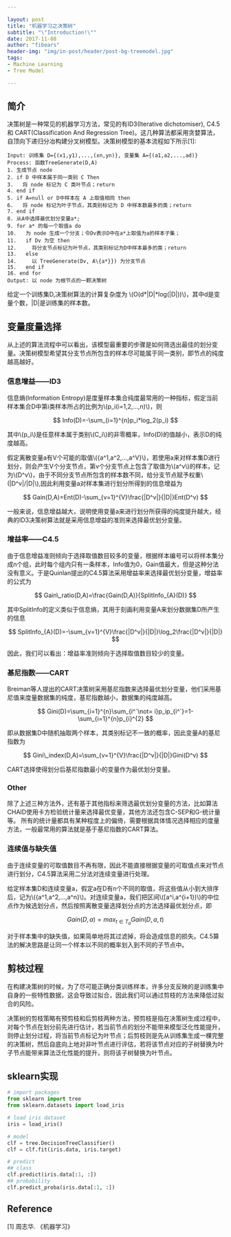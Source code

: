 ```yaml
---

layout: post
title: "机器学习之决策树"
subtitle: "\"Introduction!\""
date: 2017-11-08
author: "fibears"
header-img: "img/in-post/header/post-bg-treemodel.jpg"
tags:
- Machine Learning
- Tree Model

---
```


## 简介

决策树是一种常见的机器学习方法，常见的有ID3(Iterative dichotomiser), C4.5 和 CART(Classification And Regression Tree)。这几种算法都采用贪婪算法，自顶向下递归分冶构建分叉树模型。决策树模型的基本流程如下所示[1]:

```
Input: 训练集 D={(x1,y1),...,(xn,yn)}, 变量集 A={(a1,a2,...,ad)}
Process: 函数TreeGenerate(D,A)
1. 生成节点 node
2. if D 中样本属于同一类别 C Then
3.   将 node 标记为 C 类叶节点；return
4. end if
5. if A=null or D中样本在 A 上取值相同 then
6.   将 node 标记为叶子节点，其类别标记为 D 中样本数最多的类；return
7. end if
8. 从A中选择最优划分变量a*;
9. for a* 的每一个取值a do
10.   为 node 生成一个分支；令Dv表示D中在a*上取值为a的样本子集；
11.   if Dv 为空 then
12.     将分支节点标记为叶节点，其类别标记为D中样本最多的类；return
13.   else
14.     以 TreeGenerate(Dv, A\{a*}}) 为分支节点
15.   end if
16. end for
Output: 以 node 为根节点的一颗决策树
```

给定一个训练集D,决策树算法的计算复杂度为 \\(O(d*\|D\|*log(\|D\|))\\)，其中d是变量个数，\|D\|是训练集的样本数。

## 变量度量选择

从上述的算法流程中可以看出，该模型最重要的步骤是如何筛选出最佳的划分变量。决策树模型希望其分支节点所包含的样本尽可能属于同一类别，即节点的纯度越高越好。

### 信息增益——ID3

信息熵(Information Entropy)是度量样本集合纯度最常用的一种指标，假定当前样本集合D中第i类样本所占的比例为\\(p_i(i=1,2,...,n)\\)，则

$$
Info(D)=-\sum_{i=1}^{n}p_i*log_2(p_i)
$$

其中\\(p_i\\)是任意样本属于类别\\(C_i\\)的非零概率，Info(D)的值越小，表示D的纯度越高。

假定离散变量a有V个可能的取值\\(\{a^1,a^2,...,a^V\}\\)，若使用a来对样本集D进行划分，则会产生V个分支节点，第v个分支节点上包含了取值为\\(a^v\\)的样本，记为\\(D^v\\)，由于不同分支节点所包含的样本数不同，给分支节点赋予权重\\(|D^v|/|D|\\),因此利用变量a对样本集进行划分所得到的信息增益为

$$
Gain(D,A)=Ent(D)-\sum_{v=1}^{V}\frac{|D^v|}{|D|}Ent(D^v)
$$

一般来说，信息增益越大，说明使用变量a来进行划分所获得的纯度提升越大，经典的ID3决策树算法就是采用信息增益的准则来选择最优划分变量。

### 增益率——C4.5

由于信息增益准则倾向于选择取值数目较多的变量，根据样本编号可以将样本集分成n个组，此时每个组内只有一条样本，Info值为0，Gain值最大，但是这种分法没有意义。于是Quinlan提出的C4.5算法采用增益率来选择最优划分变量，增益率的公式为

$$
Gain\_ratio(D,A)=\frac{Gain(D,A)}{SplitInfo_{A}(D)}
$$

其中SplitInfo的定义类似于信息熵，其用于刻画利用变量A来划分数据集D所产生的信息

$$
SplitInfo_{A}(D)=-\sum_{v=1}^{V}\frac{|D^v|}{|D|}\log_2\frac{|D^v|}{|D|}
$$

因此，我们可以看出：增益率准则倾向于选择取值数目较少的变量。

### 基尼指数——CART
Breiman等人提出的CART决策树采用基尼指数来选择最优划分变量，他们采用基尼值来度量数据集的纯度，基尼指数越小，数据集的纯度越高。

$$
Gini(D)=\sum_{i=1}^{n}\sum_{i^`\not= i}p_ip_{i^`}=1-\sum_{i=1}^{n}p_{i}^{2}
$$

即从数据集D中随机抽取两个样本，其类别标记不一致的概率，因此变量A的基尼指数为

$$
Gini\_index(D,A)=\sum_{v=1}^{V}\frac{|D^v|}{|D|}Gini(D^v)
$$

CART选择使得划分后基尼指数最小的变量作为最优划分变量。

### Other 

除了上述三种方法外，还有基于其他指标来筛选最优划分变量的方法，比如算法CHAID使用卡方检验统计量来选择最优变量，其他方法还包含C-SEP和G-统计量等。
所有的统计量都具有某种程度上的偏倚，需要根据具体情况选择相应的度量方法，一般最常用的算法就是基于基尼指数的CART算法。

### 连续值与缺失值

由于连续变量的可取值数目不再有限，因此不能直接根据变量的可取值点来对节点进行划分，C4.5算法采用二分法对连续变量进行处理。

给定样本集D和连续变量a，假定a在D有n个不同的取值，将这些值从小到大排序后，记为\\(\{a^1,a^2,...,a^n\}\\)。对连续变量a，我们把区间\\([a^i,a^{i+1})\\)的中位点作为候选划分点，然后按照离散变量选择划分点的方法选择最优划分点，即

$$
Gain(D,a)=max_{t \in T_a}Gain(D,a,t)
$$

对于样本集中的缺失值，如果简单地将其过滤掉，将会造成信息的损失。C4.5算法的解决思路是让同一个样本以不同的概率划入到不同的子节点中。


## 剪枝过程
在构建决策树的时候，为了尽可能正确分类训练样本，许多分支反映的是训练集中自身的一些特性数据，这会导致过拟合，因此我们可以通过剪枝的方法来降低过拟合的风险。

决策树的剪枝策略有预剪枝和后剪枝两种方法，预剪枝是指在决策树生成过程中，对每个节点在划分前先进行估计，若当前节点的划分不能带来模型泛化性能提升，则停止划分过程，将当前节点标记为叶节点；后剪枝则是先从训练集生成一棵完整的决策树，然后自底向上地对非叶节点进行评估，若将该节点对应的子树替换为叶子节点能带来算法泛化性能的提升，则将该子树替换为叶节点。

## sklearn实现

```python
# import packages
from sklearn import tree
from sklearn.datasets import load_iris

# load iris dataset
iris = load_iris()

# model
clf = tree.DecisionTreeClassifier()
clf = clf.fit(iris.data, iris.target)

# predict
## class
clf.predict(iris.data[:1, :])
## probability
clf.predict_proba(iris.data[:1, :])

```




## Reference

[1] 周志华. 《机器学习》